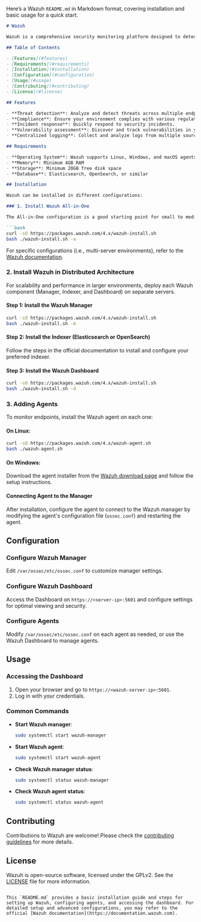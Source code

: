 Here’s a Wazuh `README.md` in Markdown format, covering installation and basic usage for a quick start.

```markdown
# Wazuh

Wazuh is a comprehensive security monitoring platform designed to detect threats, monitor infrastructure, ensure compliance, and respond to incidents. It offers endpoint detection and response (EDR), security information and event management (SIEM), and vulnerability detection functionalities.

## Table of Contents

- [Features](#features)
- [Requirements](#requirements)
- [Installation](#installation)
- [Configuration](#configuration)
- [Usage](#usage)
- [Contributing](#contributing)
- [License](#license)

## Features

- **Threat detection**: Analyze and detect threats across multiple endpoints.
- **Compliance**: Ensure your environment complies with various regulatory standards.
- **Incident response**: Quickly respond to security incidents.
- **Vulnerability assessment**: Discover and track vulnerabilities in your infrastructure.
- **Centralized logging**: Collect and analyze logs from multiple sources.

## Requirements

- **Operating System**: Wazuh supports Linux, Windows, and macOS agents. The Wazuh server can run on Linux distributions.
- **Memory**: Minimum 4GB RAM
- **Storage**: Minimum 20GB free disk space
- **Database**: Elasticsearch, OpenSearch, or similar

## Installation

Wazuh can be installed in different configurations:

### 1. Install Wazuh All-in-One

The All-in-One configuration is a good starting point for small to medium environments. This setup installs all components (Wazuh server, Elasticsearch/OpenSearch, and Wazuh Dashboard) on a single machine.

```bash
curl -sO https://packages.wazuh.com/4.x/wazuh-install.sh
bash ./wazuh-install.sh -a
```

For specific configurations (i.e., multi-server environments), refer to the [Wazuh documentation](https://documentation.wazuh.com).

### 2. Install Wazuh in Distributed Architecture

For scalability and performance in larger environments, deploy each Wazuh component (Manager, Indexer, and Dashboard) on separate servers.

#### Step 1: Install the Wazuh Manager

```bash
curl -sO https://packages.wazuh.com/4.x/wazuh-install.sh
bash ./wazuh-install.sh -m
```

#### Step 2: Install the Indexer (Elasticsearch or OpenSearch)

Follow the steps in the official documentation to install and configure your preferred indexer.

#### Step 3: Install the Wazuh Dashboard

```bash
curl -sO https://packages.wazuh.com/4.x/wazuh-install.sh
bash ./wazuh-install.sh -d
```

### 3. Adding Agents

To monitor endpoints, install the Wazuh agent on each one:

#### On Linux:

```bash
curl -sO https://packages.wazuh.com/4.x/wazuh-agent.sh
bash ./wazuh-agent.sh
```

#### On Windows:

Download the agent installer from the [Wazuh download page](https://documentation.wazuh.com) and follow the setup instructions.

#### Connecting Agent to the Manager

After installation, configure the agent to connect to the Wazuh manager by modifying the agent's configuration file (`ossec.conf`) and restarting the agent.

## Configuration

### Configure Wazuh Manager

Edit `/var/ossec/etc/ossec.conf` to customize manager settings.

### Configure Wazuh Dashboard

Access the Dashboard on `https://<server-ip>:5601` and configure settings for optimal viewing and security.

### Configure Agents

Modify `/var/ossec/etc/ossec.conf` on each agent as needed, or use the Wazuh Dashboard to manage agents.

## Usage

### Accessing the Dashboard

1. Open your browser and go to `https://<wazuh-server-ip>:5601`.
2. Log in with your credentials.

### Common Commands

- **Start Wazuh manager**:
  ```bash
  sudo systemctl start wazuh-manager
  ```

- **Start Wazuh agent**:
  ```bash
  sudo systemctl start wazuh-agent
  ```

- **Check Wazuh manager status**:
  ```bash
  sudo systemctl status wazuh-manager
  ```

- **Check Wazuh agent status**:
  ```bash
  sudo systemctl status wazuh-agent
  ```

## Contributing

Contributions to Wazuh are welcome! Please check the [contributing guidelines](https://documentation.wazuh.com/current/development/contributing.html) for more details.

## License

Wazuh is open-source software, licensed under the GPLv2. See the [LICENSE](https://github.com/wazuh/wazuh/blob/master/LICENSE) file for more information.
```

This `README.md` provides a basic installation guide and steps for setting up Wazuh, configuring agents, and accessing the dashboard. For detailed setup and advanced configurations, you may refer to the official [Wazuh documentation](https://documentation.wazuh.com).